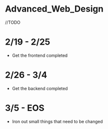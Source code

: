 # Advanced_Web_Design

//TODO

2/19 - 2/25
===========

- Get the frontend completed

2/26 - 3/4
==========

- Get the backend completed

3/5 - EOS
=========

- Iron out small things that need to be changed
